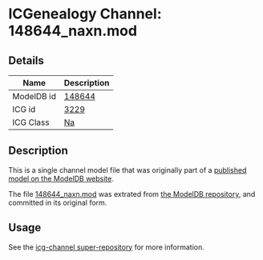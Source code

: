 # ICGenealogy Channel: 148644\_naxn.mod

## Details

Name | Description
---- | -----------
ModelDB id | [148644](http://senselab.med.yale.edu/ModelDB/ShowModel.cshtml?model=148644)
ICG id | [3229](http://icg.neurotheory.ox.ac.uk/channels/2/3229)
ICG Class | [Na](http://icg.neurotheory.ox.ac.uk/channels/2)

## Description

This is a single channel model file that was originally part of a [published model on the ModelDB website](http://senselab.med.yale.edu/mModelDB/ShowModel.cshtml?model=148644).

The file [148644\_naxn.mod](148644_naxn.mod) was extrated from [the ModelDB repository](http://senselab.med.yale.edu/ModelDB/ShowModel.cshtml?model=148644), and committed in its original form.

## Usage

See the [icg-channel super-repository](https://github.com/icgenealogy/icg-channels) for more information.